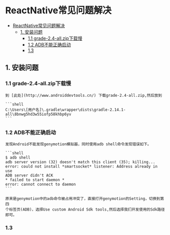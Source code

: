 # ReactNative常见问题解决

- [ReactNative常见问题解决](#reactnative%E5%B8%B8%E8%A7%81%E9%97%AE%E9%A2%98%E8%A7%A3%E5%86%B3)
    - [1. 安装问题](#1-%E5%AE%89%E8%A3%85%E9%97%AE%E9%A2%98)
        - [1.1 grade-2.4-all.zip下载慢](#11-grade-24-allzip%E4%B8%8B%E8%BD%BD%E6%85%A2)
        - [1.2 ADB不能正确启动](#12-adb%E4%B8%8D%E8%83%BD%E6%AD%A3%E7%A1%AE%E5%90%AF%E5%8A%A8)
        - [1.3](#13)

## 1. 安装问题

### 1.1 grade-2.4-all.zip下载慢

    到 [此处](http://www.androiddevtools.cn/) 下载grade-2.4-all.zip,然后放到

    ```shell
    C:\Users\[用户名]\.gradle\wrapper\dists\gradle-2.14.1-all\8bnwg5hd3w55iofp58khbp6yv
    ```

### 1.2 ADB不能正确启动

    发现Android不能发现genymotion模拟器，同时使用adb shell命令发现错误如下。

    ```shell
    $ adb shell
    adb server version (32) doesn't match this client (35); killing...
    error: could not install *smartsocket* listener: Address already in use
    ADB server didn't ACK
    * failed to start daemon *
    error: cannot connect to daemon
    ```

    原来是genymotion中的adb命令被占用冲突了，直接打开genymotion的Setting，切换到第四
    个标签页(ADB)，选择Use custom Android Sdk tools,然后选择我们开发使用的Sdk路径即可。

### 1.3 
